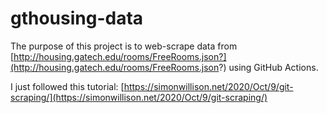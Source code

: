 # gthousing-data

The purpose of this project is to web-scrape data from [http://housing.gatech.edu/rooms/FreeRooms.json?](http://housing.gatech.edu/rooms/FreeRooms.json?) using GitHub Actions.

I just followed this tutorial: [https://simonwillison.net/2020/Oct/9/git-scraping/](https://simonwillison.net/2020/Oct/9/git-scraping/)
